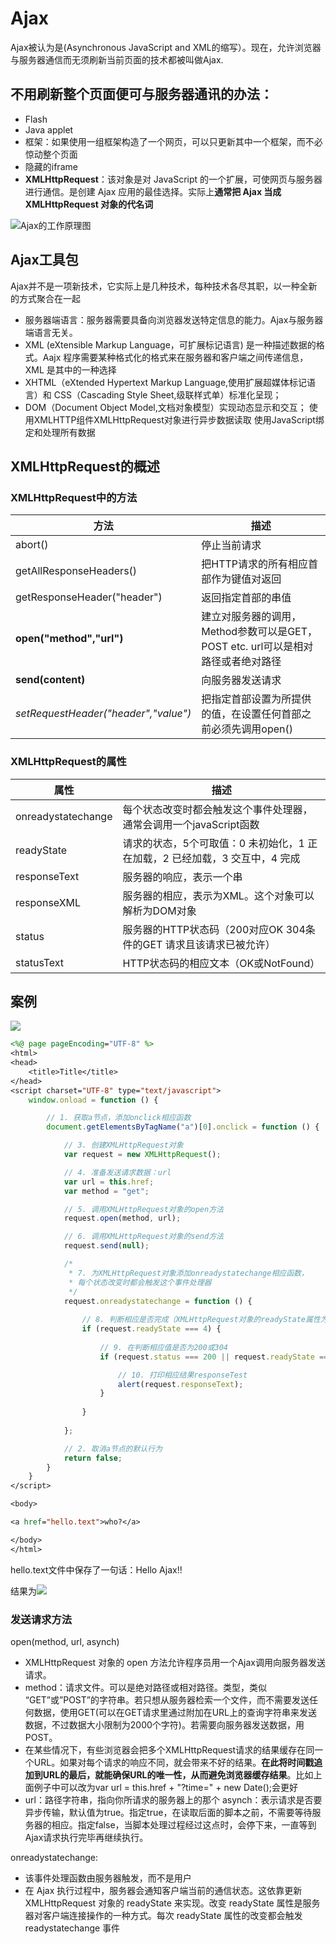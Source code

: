 # Ajax

Ajax被认为是(Asynchronous JavaScript and XML的缩写）。现在，允许浏览器与服务器通信而无须刷新当前页面的技术都被叫做Ajax.

## 不用刷新整个页面便可与服务器通讯的办法：

- Flash
- Java applet
- 框架：如果使用一组框架构造了一个网页，可以只更新其中一个框架，而不必惊动整个页面
- 隐藏的iframe
- **XMLHttpRequest**：该对象是对 JavaScript 的一个扩展，可使网页与服务器进行通信。是创建 Ajax 应用的最佳选择。实际上**通常把 Ajax 当成 XMLHttpRequest 对象的代名词**

![Ajax的工作原理图](pic/Snipaste_2019-03-19_14-32-35.png)

## Ajax工具包

Ajax并不是一项新技术，它实际上是几种技术，每种技术各尽其职，以一种全新的方式聚合在一起
- 服务器端语言：服务器需要具备向浏览器发送特定信息的能力。Ajax与服务器端语言无关。
- XML (eXtensible Markup Language，可扩展标记语言) 是一种描述数据的格式。Aajx 程序需要某种格式化的格式来在服务器和客户端之间传递信息，XML 是其中的一种选择
- XHTML（eXtended Hypertext Markup Language,使用扩展超媒体标记语言）和 CSS（Cascading Style Sheet,级联样式单）标准化呈现；
- DOM（Document Object Model,文档对象模型）实现动态显示和交互；
使用XMLHTTP组件XMLHttpRequest对象进行异步数据读取
使用JavaScript绑定和处理所有数据

## XMLHttpRequest的概述

### XMLHttpRequest中的方法

|方法|描述|
|---|---|
|abort()|停止当前请求|
|getAllResponseHeaders()|把HTTP请求的所有相应首部作为键值对返回|
|getResponseHeader("header")|返回指定首部的串值|
|**open("method","url")**|建立对服务器的调用，Method参数可以是GET，POST etc. url可以是相对路径或者绝对路径|
|**send(content)**|向服务器发送请求|
|*setRequestHeader("header","value")*|把指定首部设置为所提供的值，在设置任何首部之前必须先调用open()|

### XMLHttpRequest的属性

|属性|描述|
|---|---|
|onreadystatechange|每个状态改变时都会触发这个事件处理器，通常会调用一个javaScript函数|
|readyState|请求的状态，5个可取值：0 未初始化，1 正在加载，2 已经加载，3 交互中，4 完成|
|responseText|服务器的响应，表示一个串|
|responseXML|服务器的相应，表示为XML。这个对象可以解析为DOM对象|
|status|服务器的HTTP状态码（200对应OK 304条件的GET 请求且该请求已被允许）|
|statusText|HTTP状态码的相应文本（OK或NotFound）|

## 案例

![](pic/Snipaste_2019-03-19_16-29-18.png)

```jsp
<%@ page pageEncoding="UTF-8" %>
<html>
<head>
    <title>Title</title>
</head>
<script charset="UTF-8" type="text/javascript">
    window.onload = function () {

        // 1. 获取a节点，添加onclick相应函数
        document.getElementsByTagName("a")[0].onclick = function () {

            // 3. 创建XMLHttpRequest对象
            var request = new XMLHttpRequest();

            // 4. 准备发送请求数据：url
            var url = this.href;
            var method = "get";

            // 5. 调用XMLHttpRequest对象的open方法
            request.open(method, url);

            // 6. 调用XMLHttpRequest对象的send方法
            request.send(null);

            /*
             * 7. 为XMLHttpRequest对象添加onreadystatechange相应函数，
             * 每个状态改变时都会触发这个事件处理器
             */
            request.onreadystatechange = function () {
                
                // 8. 判断相应是否完成（XMLHttpRequest对象的readyState属性为4时）
                if (request.readyState === 4) {
                    
                    // 9. 在判断相应值是否为200或304
                    if (request.status === 200 || request.readyState === 304) {

                        // 10. 打印相应结果responseTest
                        alert(request.responseText);
                    }
                    
                }
                
            };

            // 2. 取消a节点的默认行为
            return false;
        }
    }
</script>

<body>

<a href="hello.text">who?</a>

</body>
</html>
```

hello.text文件中保存了一句话：Hello Ajax!!

结果为![](pic/Snipaste_2019-03-19_16-32-14.png)


### 发送请求方法

open(method, url, asynch)
- XMLHttpRequest 对象的 open 方法允许程序员用一个Ajax调用向服务器发送请求。
- method：请求文件。可以是绝对路径或相对路径。类型，类似 “GET”或”POST”的字符串。若只想从服务器检索一个文件，而不需要发送任何数据，使用GET(可以在GET请求里通过附加在URL上的查询字符串来发送数据，不过数据大小限制为2000个字符)。若需要向服务器发送数据，用POST。
- 在某些情况下，有些浏览器会把多个XMLHttpRequest请求的结果缓存在同一个URL。如果对每个请求的响应不同，就会带来不好的结果。**在此将时间戳追加到URL的最后，就能确保URL的唯一性，从而避免浏览器缓存结果**。比如上面例子中可以改为var url = this.href + "?time=" + new Date();会更好
- url：路径字符串，指向你所请求的服务器上的那个
asynch：表示请求是否要异步传输，默认值为true。指定true，在读取后面的脚本之前，不需要等待服务器的相应。指定false，当脚本处理过程经过这点时，会停下来，一直等到Ajax请求执行完毕再继续执行。


onreadystatechange:
- 该事件处理函数由服务器触发，而不是用户
- 在 Ajax 执行过程中，服务器会通知客户端当前的通信状态。这依靠更新 XMLHttpRequest 对象的 readyState 来实现。改变 readyState 属性是服务器对客户端连接操作的一种方式。每次 readyState 属性的改变都会触发 readystatechange 事件

